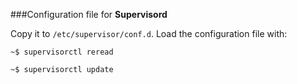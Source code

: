 ###Configuration file for **Supervisord**

Copy it to ```/etc/supervisor/conf.d```. Load the configuration file with:

```~$ supervisorctl reread```

```~$ supervisorctl update```